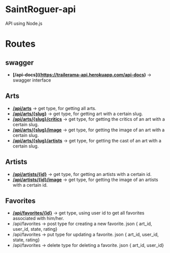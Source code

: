 # SaintRoguer-api
API using Node.js

# Routes

## swagger
- **[/api-docs]((https://trailerama-api.herokuapp.com/api-docs)** -> swagger interface

## Arts 
- **[/api/arts](https://trailerama-api.herokuapp.com/api/arts)** -> get type, for getting all arts.
- **[/api/arts/{slug}](https://trailerama-api.herokuapp.com/api/arts/catch-me-if-you-can-2002)** -> get type, for getting art with a certain slug.
- **[/api/arts/{slug}/critics](https://trailerama-api.herokuapp.com/api/arts/catch-me-if-you-can-2002/critics)** -> get type, for getting the critics of an art with a certain slug.
- **[/api/arts/{slug}/image](https://trailerama-api.herokuapp.com/api/arts/catch-me-if-you-can-2002/image)** -> get type, for getting the image of an art with a certain slug.
- **[/api/arts/{slug}/artists](https://trailerama-api.herokuapp.com/api/arts/catch-me-if-you-can-2002/artists)** -> get type, for getting the cast of an art with a certain slug.

## Artists
- **[/api/artists/{id}](https://trailerama-api.herokuapp.com/api/artists/169)** -> get type, for getting an artists with a certain id.
- **[/api/artists/{id}/image](https://trailerama-api.herokuapp.com/api/artists/169/image)** -> get type, for getting the image of an artists with a certain id.

## Favorites
- **[/api/favorites/{id}](https://trailerama-api.herokuapp.com/api/favorites/1)** -> get type, using user id to get all favorites associated with him/her.
- /api/favorites -> post type for creating a new favorite. json { art_id, user_id, state, rating}
- /api/favorites -> put type for updating a favorite. json { art_id, user_id, state, rating}
- /api/favorites -> delete type for deleting a favorite. json { art_id, user_id}



